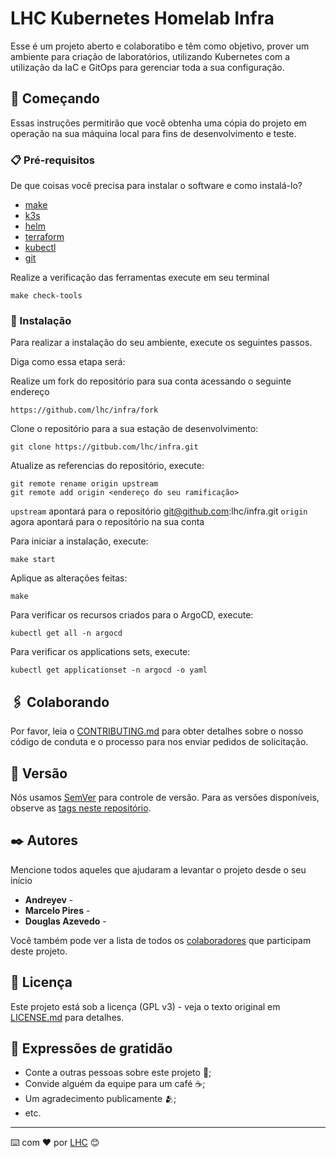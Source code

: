 # LHC Kubernetes Homelab Infra

Esse é um projeto aberto e colaboratibo e têm como objetivo, prover um ambiente para criação de laboratórios, utilizando Kubernetes com a utilização da IaC e GitOps
para gerenciar toda a sua configuração.

## 🚀 Começando

Essas instruções permitirão que você obtenha uma cópia do projeto em operação na sua máquina local para fins de desenvolvimento e teste.

### 📋 Pré-requisitos

De que coisas você precisa para instalar o software e como instalá-lo?
- [make](https://www.gnu.org/software/make/manual/make.html)
- [k3s](https://docs.k3s.io/installation)
- [helm](https://helm.sh/docs/intro/install/)
- [terraform](https://developer.hashicorp.com'/terraform/install?product_intent=terraform#linux)
- [kubectl](https://kubernetes.io/pt-br/docs/tasks/tools/install-kubectl-linux/)
- [git](https://git-scm.com/downloads)


Realize a verificação das ferramentas execute em seu terminal
```
make check-tools
```

### 🔧 Instalação

Para realizar a instalação do seu ambiente, execute os seguintes passos.

Diga como essa etapa será:

Realize um fork do repositório para sua conta acessando o seguinte endereço
```
https://github.com/lhc/infra/fork
```

Clone o repositório para a sua estação de desenvolvimento:
```
git clone https://gitbub.com/lhc/infra.git
```

Atualize as referencias do repositório, execute: 
```
git remote rename origin upstream
git remote add origin <endereço do seu ramificação>
```

`upstream` apontará para o repositório git@github.com:lhc/infra.git
`origin` agora apontará para o repositório na sua conta

Para iniciar a instalação, execute:

```
make start
```

Aplique as alterações feitas:
```
make
```

Para verificar os recursos criados para o ArgoCD, execute:
```
kubectl get all -n argocd
```
Para verificar os applications sets, execute:
```
kubectl get applicationset -n argocd -o yaml
```

## 🖇️ Colaborando

Por favor, leia o [CONTRIBUTING.md](https://gist.github.com/usuario/linkParaInfoSobreContribuicoes) para obter detalhes sobre o nosso código de conduta e o processo para nos enviar pedidos de solicitação.

## 📌 Versão

Nós usamos [SemVer](http://semver.org/) para controle de versão. Para as versões disponíveis, observe as [tags neste repositório](https://github.com/suas/tags/do/projeto). 

## ✒️ Autores

Mencione todos aqueles que ajudaram a levantar o projeto desde o seu início

* **Andreyev** - 
* **Marcelo Pires** - 
* **Douglas Azevedo** - 

Você também pode ver a lista de todos os [colaboradores](https://github.com/lhc/infra/graphs/contributors) que participam deste projeto.

## 📄 Licença

Este projeto está sob a licença (GPL v3) - veja o texto original em [LICENSE.md](https://github.com/lhc/infra/LICENSE.md) para detalhes.

## 🎁 Expressões de gratidão

* Conte a outras pessoas sobre este projeto 📢;
* Convide alguém da equipe para um café ☕;
* Um agradecimento publicamente 🫂;
* etc.


---
⌨️ com ❤️ por [LHC](https://lhc.net.br/) 😊

